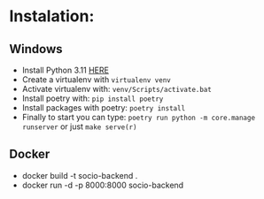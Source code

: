 # Instalation:

## Windows
- Install Python 3.11 [HERE](https://www.python.org/downloads/)
- Create a virtualenv with `virtualenv venv`
- Activate virtualenv with: `venv/Scripts/activate.bat`
- Install poetry with: `pip install poetry`
- Install packages with poetry: `poetry install`
- Finally to start you can type: `poetry run python -m core.manage runserver` or just `make serve(r)`

## Docker
- docker build -t socio-backend .
- docker run -d -p 8000:8000 socio-backend
